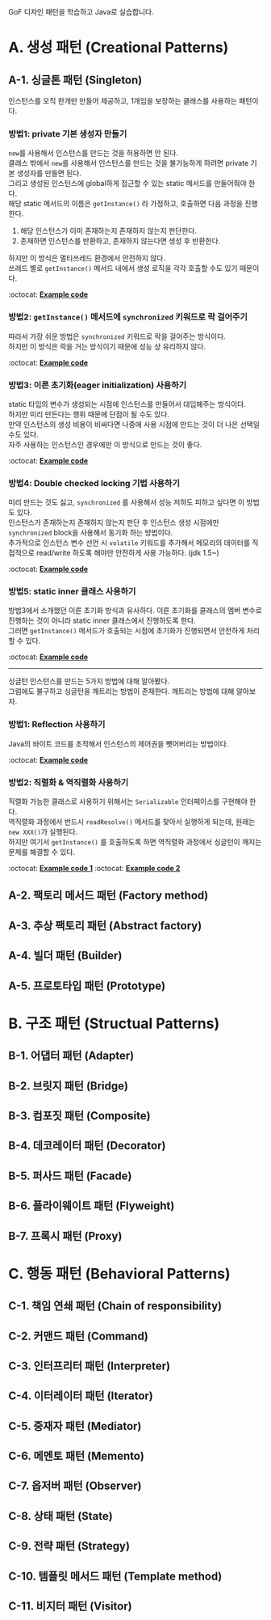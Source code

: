 GoF 디자인 패턴을 학습하고 Java로 실습합니다.

# A. 생성 패턴 (Creational Patterns)

## A-1. 싱글톤 패턴 (Singleton)

인스턴스를 오직 한개만 만들어 제공하고, 1개임을 보장하는 클래스를 사용하는 패턴이다.

### 방법1: private 기본 생성자 만들기

`new`를 사용해서 인스턴스를 만드는 것을 허용하면 안 된다.  
클래스 밖에서 `new`를 사용해서 인스턴스를 만드는 것을 불가능하게 하려면 private 기본 생성자를 만들면 된다.  
그리고 생성된 인스턴스에 global하게 접근할 수 있는 static 메서드를 만들어줘야 한다.  
해당 static 메서드의 이름은 `getInstance()` 라 가정하고, 호출하면 다음 과정을 진행한다.  

1. 해당 인스턴스가 이미 존재하는지 존재하지 않는지 판단한다.  
2. 존재하면 인스턴스를 반환하고, 존재하지 않는다면 생성 후 반환한다.  

하지만 이 방식은 멀티쓰레드 환경에서 안전하지 않다.   
쓰레드 별로 `getInstance()` 메서드 내에서 생성 로직을 각각 호출할 수도 있기 때문이다.  

:octocat: [**Example code**](https://github.com/JinseongHwang/gof-design-pattern/blob/main/src/main/java/me/study/gofdesignpattern/creational_patterns/singleton/Settings1.java)

### 방법2: `getInstance()` 메서드에 `synchronized` 키워드로 락 걸어주기

따라서 가장 쉬운 방법은 `synchronized` 키워드로 락을 걸어주는 방식이다.  
하지만 이 방식은 락을 거는 방식이기 때문에 성능 상 유리하지 않다.  

:octocat: [**Example code**](https://github.com/JinseongHwang/gof-design-pattern/blob/main/src/main/java/me/study/gofdesignpattern/creational_patterns/singleton/Settings2.java)

### 방법3: 이른 초기화(eager initialization) 사용하기

static 타입의 변수가 생성되는 시점에 인스턴스를 만들어서 대입해주는 방식이다.  
하지만 미리 만든다는 행위 때문에 단점이 될 수도 있다.  
만약 인스턴스의 생성 비용이 비싸다면 나중에 사용 시점에 만드는 것이 더 나은 선택일 수도 있다.  
자주 사용하는 인스턴스인 경우에만 이 방식으로 만드는 것이 좋다.  

:octocat: [**Example code**](https://github.com/JinseongHwang/gof-design-pattern/blob/main/src/main/java/me/study/gofdesignpattern/creational_patterns/singleton/Settings3.java)

### 방법4: Double checked locking 기법 사용하기

미리 만드는 것도 싫고, `synchronized` 를 사용해서 성능 저하도 피하고 싶다면 이 방법도 있다.  
인스턴스가 존재하는지 존재하지 않는지 판단 후 인스턴스 생성 시점에만 `synchronized` block을 사용해서 동기화 하는 방법이다.  
추가적으로 인스턴스 변수 선언 시 `volatile` 키워드를 추가해서 메모리의 데이터를 직접적으로 read/write 하도록 해야만 안전하게 사용 가능하다. (jdk 1.5~)  

:octocat: [**Example code**](https://github.com/JinseongHwang/gof-design-pattern/blob/main/src/main/java/me/study/gofdesignpattern/creational_patterns/singleton/Settings4.java)

### 방법5: static inner 클래스 사용하기

방법3에서 소개했던 이른 초기화 방식과 유사하다. 이른 초기화를 클래스의 멤버 변수로 진행하는 것이 아니라 static inner 클래스에서 진행하도록 한다.  
그러면 `getInstance()` 메서드가 호출되는 시점에 초기화가 진행되면서 안전하게 처리할 수 있다.  

:octocat: [**Example code**](https://github.com/JinseongHwang/gof-design-pattern/blob/main/src/main/java/me/study/gofdesignpattern/creational_patterns/singleton/Settings5.java)

---

싱글턴 인스턴스를 만드는 5가지 방법에 대해 알아봤다.    
그럼에도 불구하고 싱글턴을 깨트리는 방법이 존재한다. 깨트리는 방법에 대해 알아보자.    

### 방법1: Reflection 사용하기

Java의 바이트 코드를 조작해서 인스턴스의 제어권을 뺏어버리는 방법이다.  

:octocat: [**Example code**](https://github.com/JinseongHwang/gof-design-pattern/blob/main/src/main/java/me/study/gofdesignpattern/creational_patterns/singleton/BreakSingletonWithReflection.java)

### 방법2: 직렬화 & 역직렬화 사용하기

직렬화 가능한 클래스로 사용하기 위해서는 `Serializable` 인터페이스를 구현해야 한다.  
역직렬화 과정에서 반드시 `readResolve()` 메서드를 찾아서 실행하게 되는데, 원래는 `new XXX()`가 실행된다.  
하지만 여기서 `getInstance()` 를 호출하도록 하면 역직렬화 과정에서 싱글턴이 깨지는 문제를 해결할 수 있다.  

:octocat: [**Example code 1**](https://github.com/JinseongHwang/gof-design-pattern/blob/main/src/main/java/me/study/gofdesignpattern/creational_patterns/singleton/Settings5.java)
:octocat: [**Example code 2**](https://github.com/JinseongHwang/gof-design-pattern/blob/main/src/main/java/me/study/gofdesignpattern/creational_patterns/singleton/BreakSingletonWithSerializable.java)


## A-2. 팩토리 메서드 패턴 (Factory method)

## A-3. 추상 팩토리 패턴 (Abstract factory)

## A-4. 빌더 패턴 (Builder)

## A-5. 프로토타입 패턴 (Prototype)

# B. 구조 패턴 (Structual Patterns)

## B-1. 어댑터 패턴 (Adapter)

## B-2. 브릿지 패턴 (Bridge)

## B-3. 컴포짓 패턴 (Composite)

## B-4. 데코레이터 패턴 (Decorator)

## B-5. 퍼사드 패턴 (Facade)

## B-6. 플라이웨이트 패턴 (Flyweight)

## B-7. 프록시 패턴 (Proxy)

# C. 행동 패턴 (Behavioral Patterns)

## C-1. 책임 연쇄 패턴 (Chain of responsibility)

## C-2. 커맨드 패턴 (Command)

## C-3. 인터프리터 패턴 (Interpreter)

## C-4. 이터레이터 패턴 (Iterator)

## C-5. 중재자 패턴 (Mediator)

## C-6. 메멘토 패턴 (Memento)

## C-7. 옵저버 패턴 (Observer)

## C-8. 상태 패턴 (State)

## C-9. 전략 패턴 (Strategy)

## C-10. 템플릿 메서드 패턴 (Template method)

## C-11. 비지터 패턴 (Visitor)